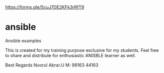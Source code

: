 https://forms.gle/5cuJ7DE2KFk3rRfT9

# ansible
Ansible examples 

This is created for my training purpose exclusive for my students. Feel free to share and distribute for enthusiastic ANISBLE learner as well. 

Best Regards 
Noorul Abrar.U
M: 99163 44163
